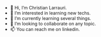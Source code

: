 - 👋 Hi, I’m Christian Larrauri.
- 👀 I’m interested in learning new techs.
- 🌱 I’m currently learning several things.
- 💞️ I’m looking to collaborate on any topic.
- 📫 You can reach me on linkedin.

<!---
chlarrauri/chlarrauri is a ✨ special ✨ repository because its `README.md` (this file) appears on your GitHub profile.
You can click the Preview link to take a look at your changes.
--->
